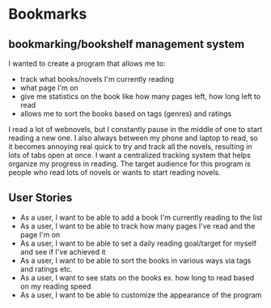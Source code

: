 # Bookmarks

## bookmarking/bookshelf management system

I wanted to create a program that allows me to:
- track what books/novels I'm currently reading
- what page I'm on
- give me statistics on the book like how many pages left, how long left to read
- allows me to sort the books based on tags (genres) and ratings

I read a lot of webnovels, but I constantly pause in the middle of one to start reading a new one. I also always
between my phone and laptop to read, so it becomes annoying real quick to try and track all the novels, resulting
in lots of tabs open at once. I want a centralized tracking system that helps organize my progress in reading.
The target audience for this program is people who read lots of novels or wants to start reading novels.

## User Stories

- As a user, I want to be able to add a book I'm currently reading to the list
- As a user, I want to be able to track how many pages I've read and the page I'm on
- As a user, I want to be able to set a daily reading goal/target for myself and see if I've achieved it
- As a user, I want to be able to sort the books in various ways via tags and ratings etc.
- As a user, I want to see stats on the books ex. how long to read based on my reading speed
- As a user, I want to be able to customize the appearance of the program